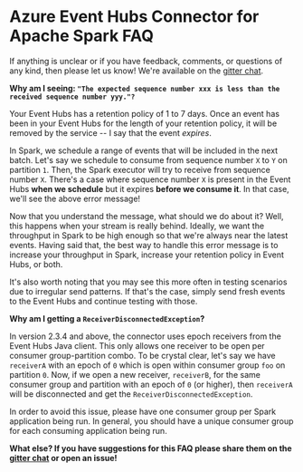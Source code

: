 # Azure Event Hubs Connector for Apache Spark FAQ

If anything is unclear or if you have feedback, comments, or questions of any kind, then please let us know!
We're available on the [gitter chat](https://gitter.im/azure-event-hubs-spark/Lobby). 

**Why am I seeing: `"The expected sequence number xxx is less than the received sequence number yyy."?`**

Your Event Hubs has a retention policy of 1 to 7 days. Once an event has been in your Event Hubs for 
the length of your retention policy, it will be removed by the service -- I say that the event *expires*. 

In Spark, we schedule a range of events that will be included in the next batch. Let's say we schedule to consume 
from sequence number `X` to `Y` on partition `1`. Then, the Spark executor will try to receive from sequence 
number `X`. There's a case where sequence number `X` is present in the Event Hubs **when we schedule** but 
it expires **before we consume it**. In that case, we'll see the above error message! 

Now that you understand the message, what should we do about it? Well, this happens when your stream is really
behind. Ideally, we want the throughput in Spark to be high enough so that we're always near the latest events. 
Having said that, the best way to handle this error message is to increase your throughput in Spark, increase 
your retention policy in Event Hubs, or both. 

It's also worth noting that you may see this more often in testing scenarios due to irregular send patterns. 
If that's the case, simply send fresh events to the Event Hubs and continue testing with those. 

**Why am I getting a `ReceiverDisconnectedException`?**

In version 2.3.4 and above, the connector uses epoch receivers from the Event Hubs Java client.
This only allows one receiver to be open per consumer group-partition combo. To be crystal clear,
let's say we have `receiverA` with an epoch of `0` which is open within consumer group `foo` on partition `0`.
Now, if we open a new receiver, `receiverB`, for the same consumer group and partition with an epoch of
`0` (or higher), then `receiverA` will be disconnected and get the `ReceiverDisconnectedException`. 

In order to avoid this issue, please have one consumer group per Spark application being run. In general, you 
should have a unique consumer group for each consuming application being run. 

**What else? If you have suggestions for this FAQ please share them on the 
[gitter chat](https://gitter.im/azure-event-hubs-spark/Lobby) or open an issue!**